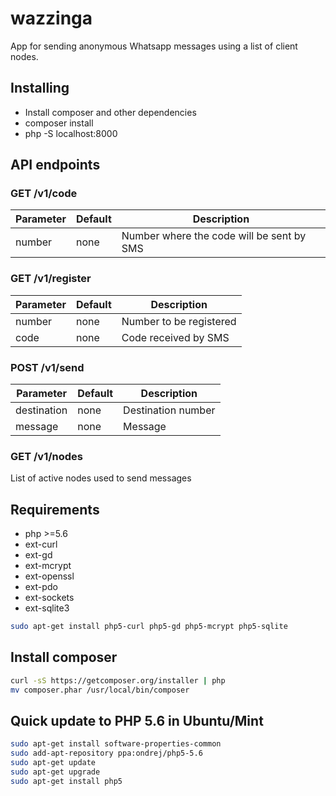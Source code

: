 # wazzinga

App for sending anonymous Whatsapp messages using a list of client nodes.

## Installing

- Install composer and other dependencies
- composer install
- php -S localhost:8000

## API endpoints

### GET /v1/code

| Parameter | Default | Description                               |
|-----------|---------|-------------------------------------------|
| number    | none    | Number where the code will be sent by SMS |

### GET /v1/register

| Parameter | Default | Description             |
|-----------|---------|-------------------------|
| number    | none    | Number to be registered |
| code      | none    | Code received by SMS    |

### POST /v1/send

| Parameter   | Default | Description        |
|-------------|---------|--------------------|
| destination | none    | Destination number |
| message     | none    | Message            |

### GET /v1/nodes

List of active nodes used to send messages

## Requirements

- php >=5.6
- ext-curl
- ext-gd
- ext-mcrypt
- ext-openssl
- ext-pdo
- ext-sockets
- ext-sqlite3

```bash
sudo apt-get install php5-curl php5-gd php5-mcrypt php5-sqlite
```

## Install composer

```bash
curl -sS https://getcomposer.org/installer | php
mv composer.phar /usr/local/bin/composer
```

## Quick update to PHP 5.6 in Ubuntu/Mint

```bash
sudo apt-get install software-properties-common
sudo add-apt-repository ppa:ondrej/php5-5.6
sudo apt-get update
sudo apt-get upgrade
sudo apt-get install php5
```
